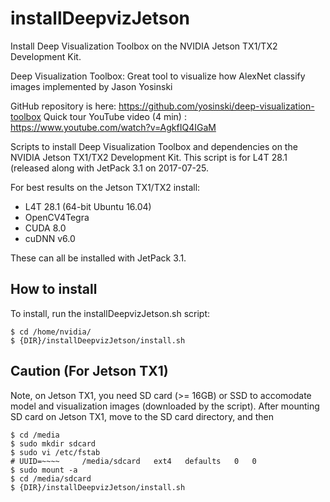 # installDeepvizJetson
Install Deep Visualization Toolbox on the NVIDIA Jetson TX1/TX2 Development Kit.

Deep Visualization Toolbox: Great tool to visualize how AlexNet classify images implemented by Jason Yosinski

GitHub repository is here: https://github.com/yosinski/deep-visualization-toolbox
Quick tour YouTube video (4 min) : https://www.youtube.com/watch?v=AgkfIQ4IGaM

Scripts to install Deep Visualization Toolbox and dependencies on the NVIDIA Jetson TX1/TX2 Development Kit.
This script is for L4T 28.1 (released along with JetPack 3.1 on 2017-07-25.

For best results on the Jetson TX1/TX2 install:

<ul>
<li>L4T 28.1 (64-bit Ubuntu 16.04)</li>
<li>OpenCV4Tegra</li>
<li>CUDA 8.0</li>
<li>cuDNN v6.0</li>
</ul>

These can all be installed with JetPack 3.1.

## How to install

To install, run the installDeepvizJetson.sh script:

	$ cd /home/nvidia/
    $ {DIR}/installDeepvizJetson/install.sh

## Caution (For Jetson TX1)

Note, on Jetson TX1, you need SD card (>= 16GB) or SSD to accomodate model and visualization images (downloaded by the script).
After mounting SD card on Jetson TX1, move to the SD card directory, and then 

    $ cd /media
    $ sudo mkdir sdcard
    $ sudo vi /etc/fstab
    # UUID=~~~~     /media/sdcard   ext4   defaults   0   0
    $ sudo mount -a
    $ cd /media/sdcard
    $ {DIR}/installDeepvizJetson/install.sh
